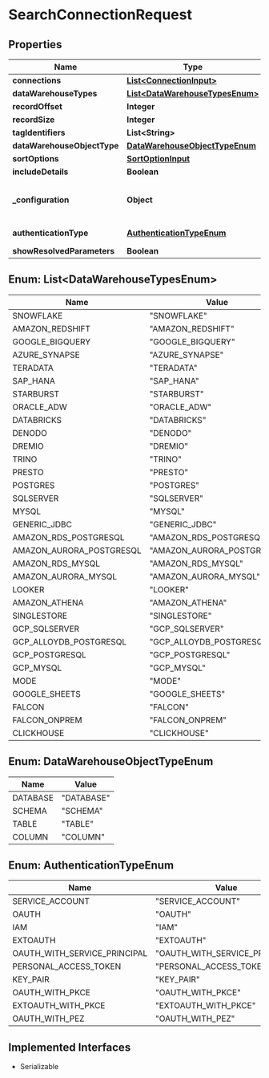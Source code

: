 

# SearchConnectionRequest


## Properties

| Name | Type | Description | Notes |
|------------ | ------------- | ------------- | -------------|
|**connections** | [**List&lt;ConnectionInput&gt;**](ConnectionInput.md) | List of connections and name pattern |  [optional] |
|**dataWarehouseTypes** | [**List&lt;DataWarehouseTypesEnum&gt;**](#List&lt;DataWarehouseTypesEnum&gt;) | Array of types of data warehouse defined for the connection. |  [optional] |
|**recordOffset** | **Integer** | The starting record number from where the records should be included. |  [optional] |
|**recordSize** | **Integer** | The number of records that should be included. |  [optional] |
|**tagIdentifiers** | **List&lt;String&gt;** | Unique ID or name of tags. |  [optional] |
|**dataWarehouseObjectType** | [**DataWarehouseObjectTypeEnum**](#DataWarehouseObjectTypeEnum) | Data warehouse object type. |  [optional] |
|**sortOptions** | [**SortOptionInput**](SortOptionInput.md) | Sort options. |  [optional] |
|**includeDetails** | **Boolean** | Indicates whether to include complete details of the connection objects. |  [optional] |
|**_configuration** | **Object** | Configuration values. If empty we are fetching configuration from datasource based on given connection id. If required you can provide config details to fetch specific details. Example input: {}, {\&quot;warehouse\&quot;:\&quot;SMALL_WH\&quot;,\&quot;database\&quot;:\&quot;DEVELOPMENT\&quot;}. This is only applicable when data_warehouse_object_type is selected. |  [optional] |
|**authenticationType** | [**AuthenticationTypeEnum**](#AuthenticationTypeEnum) | List of authentication types to fetch data_ware_house_objects from external Data warehouse. This is only applicable when data_warehouse_object_type is selected. |  [optional] |
|**showResolvedParameters** | **Boolean** | &lt;div&gt;Version: 10.9.0.cl or later &lt;/div&gt;  Indicates whether to show resolved parameterised values. |  [optional] |



## Enum: List&lt;DataWarehouseTypesEnum&gt;

| Name | Value |
|---- | -----|
| SNOWFLAKE | &quot;SNOWFLAKE&quot; |
| AMAZON_REDSHIFT | &quot;AMAZON_REDSHIFT&quot; |
| GOOGLE_BIGQUERY | &quot;GOOGLE_BIGQUERY&quot; |
| AZURE_SYNAPSE | &quot;AZURE_SYNAPSE&quot; |
| TERADATA | &quot;TERADATA&quot; |
| SAP_HANA | &quot;SAP_HANA&quot; |
| STARBURST | &quot;STARBURST&quot; |
| ORACLE_ADW | &quot;ORACLE_ADW&quot; |
| DATABRICKS | &quot;DATABRICKS&quot; |
| DENODO | &quot;DENODO&quot; |
| DREMIO | &quot;DREMIO&quot; |
| TRINO | &quot;TRINO&quot; |
| PRESTO | &quot;PRESTO&quot; |
| POSTGRES | &quot;POSTGRES&quot; |
| SQLSERVER | &quot;SQLSERVER&quot; |
| MYSQL | &quot;MYSQL&quot; |
| GENERIC_JDBC | &quot;GENERIC_JDBC&quot; |
| AMAZON_RDS_POSTGRESQL | &quot;AMAZON_RDS_POSTGRESQL&quot; |
| AMAZON_AURORA_POSTGRESQL | &quot;AMAZON_AURORA_POSTGRESQL&quot; |
| AMAZON_RDS_MYSQL | &quot;AMAZON_RDS_MYSQL&quot; |
| AMAZON_AURORA_MYSQL | &quot;AMAZON_AURORA_MYSQL&quot; |
| LOOKER | &quot;LOOKER&quot; |
| AMAZON_ATHENA | &quot;AMAZON_ATHENA&quot; |
| SINGLESTORE | &quot;SINGLESTORE&quot; |
| GCP_SQLSERVER | &quot;GCP_SQLSERVER&quot; |
| GCP_ALLOYDB_POSTGRESQL | &quot;GCP_ALLOYDB_POSTGRESQL&quot; |
| GCP_POSTGRESQL | &quot;GCP_POSTGRESQL&quot; |
| GCP_MYSQL | &quot;GCP_MYSQL&quot; |
| MODE | &quot;MODE&quot; |
| GOOGLE_SHEETS | &quot;GOOGLE_SHEETS&quot; |
| FALCON | &quot;FALCON&quot; |
| FALCON_ONPREM | &quot;FALCON_ONPREM&quot; |
| CLICKHOUSE | &quot;CLICKHOUSE&quot; |



## Enum: DataWarehouseObjectTypeEnum

| Name | Value |
|---- | -----|
| DATABASE | &quot;DATABASE&quot; |
| SCHEMA | &quot;SCHEMA&quot; |
| TABLE | &quot;TABLE&quot; |
| COLUMN | &quot;COLUMN&quot; |



## Enum: AuthenticationTypeEnum

| Name | Value |
|---- | -----|
| SERVICE_ACCOUNT | &quot;SERVICE_ACCOUNT&quot; |
| OAUTH | &quot;OAUTH&quot; |
| IAM | &quot;IAM&quot; |
| EXTOAUTH | &quot;EXTOAUTH&quot; |
| OAUTH_WITH_SERVICE_PRINCIPAL | &quot;OAUTH_WITH_SERVICE_PRINCIPAL&quot; |
| PERSONAL_ACCESS_TOKEN | &quot;PERSONAL_ACCESS_TOKEN&quot; |
| KEY_PAIR | &quot;KEY_PAIR&quot; |
| OAUTH_WITH_PKCE | &quot;OAUTH_WITH_PKCE&quot; |
| EXTOAUTH_WITH_PKCE | &quot;EXTOAUTH_WITH_PKCE&quot; |
| OAUTH_WITH_PEZ | &quot;OAUTH_WITH_PEZ&quot; |


## Implemented Interfaces

* Serializable


